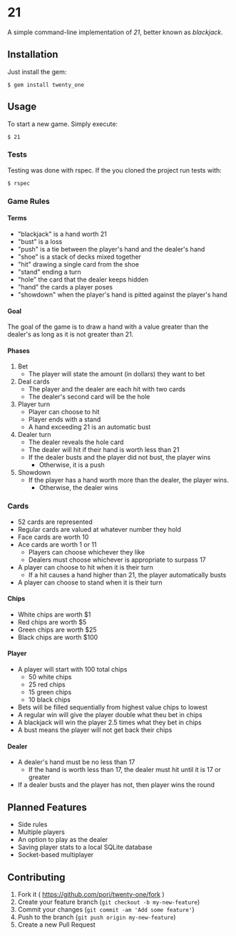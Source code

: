 # 21

A simple command-line implementation of _21_, better known as _blackjack_.

## Installation

Just install the gem:

    $ gem install twenty_one

## Usage

To start a new game. Simply execute:

    $ 21

### Tests

Testing was done with rspec. If the you cloned the project run tests with:

    $ rspec

### Game Rules

#### Terms

* "blackjack" is a hand worth 21
* "bust" is a loss
* "push" is a tie between the player's hand and the dealer's hand
* "shoe" is a stack of decks mixed together
* "hit" drawing a single card from the shoe
* "stand" ending a turn
* "hole" the card that the dealer keeps hidden
* "hand" the cards a player poses
* "showdown" when the player's hand is pitted against the player's hand

#### Goal

The goal of the game is to draw a hand with a value greater than the dealer's as long as it is not greater than 21.

#### Phases

1. Bet 
	* The player will state the amount (in dollars) they want to bet
2. Deal cards 
	* The player and the dealer are each hit with two cards
	* The dealer's second card will be the hole 
3. Player turn
	* Player can choose to hit
	* Player ends with a stand
	* A hand exceeding 21 is an automatic bust
4. Dealer turn
	* The dealer reveals the hole card
	* The dealer will hit if their hand is worth less than 21
	* If the dealer busts and the player did not bust, the player wins 
		* Otherwise, it is a push
5. Showdown
	* If the player has a hand worth more than the dealer, the player wins.
		* Otherwise, the dealer wins 

### Cards

* 52 cards are represented
* Regular cards are valued at whatever number they hold
* Face cards are worth 10
* Ace cards are worth 1 or 11
	* Players can choose whichever they like
	* Dealers must choose whichever is appropriate to surpass 17
* A player can choose to hit when it is their turn
	* If a hit causes a hand higher than 21, the player automatically busts
* A player can choose to stand when it is their turn

#### Chips

* White chips are worth $1
* Red chips are worth $5 
* Green chips are worth $25
* Black chips are worth $100

#### Player

* A player will start with 100 total chips
	* 50 white chips
	* 25 red chips
	* 15 green chips
	* 10 black chips 
* Bets will be filled sequentially from highest value chips to lowest
* A regular win will give the player double what theu bet in chips
* A blackjack will win the player 2.5 times what they bet in chips
* A bust means the player will not get back their chips

#### Dealer 

* A dealer's hand must be no less than 17
	* If the hand is worth less than 17, the dealer must hit until it is 17 or greater
* If a dealer busts and the player has not, then player wins the round

## Planned Features

* Side rules
* Multiple players
* An option to play as the dealer
* Saving player stats to a local SQLite database
* Socket-based multiplayer

## Contributing

1. Fork it ( https://github.com/pori/twenty-one/fork )
2. Create your feature branch (`git checkout -b my-new-feature`)
3. Commit your changes (`git commit -am 'Add some feature'`)
4. Push to the branch (`git push origin my-new-feature`)
5. Create a new Pull Request
